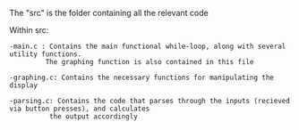 The "src" is the folder containing all the relevant code

Within src:

    -main.c : Contains the main functional while-loop, along with several utility functions.
             The graphing function is also contained in this file
             
    -graphing.c: Contains the necessary functions for manipulating the display
    
    -parsing.c: Contains the code that parses through the inputs (recieved via button presses), and calculates 
              the output accordingly
